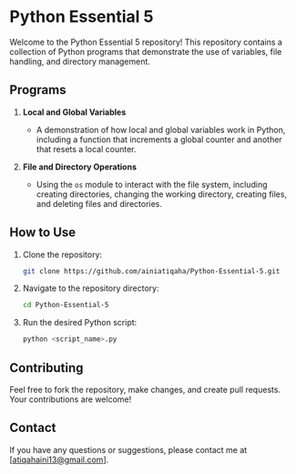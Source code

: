 
# Python Essential 5

Welcome to the Python Essential 5 repository! This repository contains a collection of Python programs that demonstrate the use of variables, file handling, and directory management.

## Programs

1. **Local and Global Variables**
   - A demonstration of how local and global variables work in Python, including a function that increments a global counter and another that resets a local counter.

2. **File and Directory Operations**
   - Using the `os` module to interact with the file system, including creating directories, changing the working directory, creating files, and deleting files and directories.

## How to Use

1. Clone the repository:
   ```bash
   git clone https://github.com/ainiatiqaha/Python-Essential-5.git
   ```

2. Navigate to the repository directory:
   ```bash
   cd Python-Essential-5
   ```

3. Run the desired Python script:
   ```bash
   python <script_name>.py
   ```

## Contributing

Feel free to fork the repository, make changes, and create pull requests. Your contributions are welcome!


## Contact

If you have any questions or suggestions, please contact me at [atiqahaini13@gmail.com].
```

